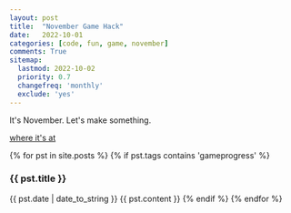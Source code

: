 ```yaml
---
layout: post
title:  "November Game Hack"
date:   2022-10-01
categories: [code, fun, game, november]
comments: True
sitemap:
  lastmod: 2022-10-02
  priority: 0.7
  changefreq: 'monthly'
  exclude: 'yes'
---
```


It's November. Let's make something.

[where it's at](https://b38tn1k.com/november/)

{% for pst in site.posts %}
{% if pst.tags contains 'gameprogress' %}
<h3> {{ pst.title }} </h3>
<time datetime="{{ pst.date | date_to_xmlschema }}" class="post-date">{{ pst.date | date_to_string }}</time>
{{ pst.content }}
{% endif %}
{% endfor %}
